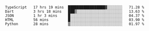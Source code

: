 <!--START_SECTION:waka-->
```text
TypeScript   17 hrs 19 mins  █████████████████▓░░░░░░░   71.28 % 
Dart         3 hrs 18 mins   ███▒░░░░░░░░░░░░░░░░░░░░░   13.63 % 
JSON         1 hr 3 mins     █░░░░░░░░░░░░░░░░░░░░░░░░   04.37 % 
HTML         56 mins         █░░░░░░░░░░░░░░░░░░░░░░░░   03.90 % 
Python       28 mins         ▒░░░░░░░░░░░░░░░░░░░░░░░░   01.97 % 
```
<!--END_SECTION:waka-->